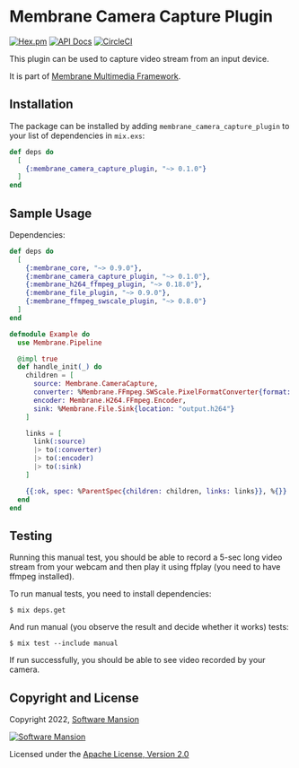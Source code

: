 # Membrane Camera Capture Plugin

[![Hex.pm](https://img.shields.io/hexpm/v/membrane_camera_capture_plugin.svg)](https://hex.pm/packages/membrane_camera_capture_plugin)
[![API Docs](https://img.shields.io/badge/api-docs-yellow.svg?style=flat)](https://hexdocs.pm/membrane_camera_capture_plugin)
[![CircleCI](https://circleci.com/gh/membraneframework/membrane_camera_capture_plugin.svg?style=svg)](https://circleci.com/gh/membraneframework/membrane_camera_capture_plugin)

This plugin can be used to capture video stream from an input device.

It is part of [Membrane Multimedia Framework](https://membraneframework.org).

## Installation

The package can be installed by adding `membrane_camera_capture_plugin` to your list of dependencies in `mix.exs`:

```elixir
def deps do
  [
    {:membrane_camera_capture_plugin, "~> 0.1.0"}
  ]
end
```

## Sample Usage

Dependencies:

```elixir
def deps do
  [
    {:membrane_core, "~> 0.9.0"},
    {:membrane_camera_capture_plugin, "~> 0.1.0"},
    {:membrane_h264_ffmpeg_plugin, "~> 0.18.0"},
    {:membrane_file_plugin, "~> 0.9.0"},
    {:membrane_ffmpeg_swscale_plugin, "~> 0.8.0"}
  ]
end
```

```elixir
defmodule Example do
  use Membrane.Pipeline

  @impl true
  def handle_init(_) do
    children = [
      source: Membrane.CameraCapture,
      converter: %Membrane.FFmpeg.SWScale.PixelFormatConverter{format: :I420},
      encoder: Membrane.H264.FFmpeg.Encoder,
      sink: %Membrane.File.Sink{location: "output.h264"}
    ]

    links = [
      link(:source)
      |> to(:converter)
      |> to(:encoder)
      |> to(:sink)
    ]

    {{:ok, spec: %ParentSpec{children: children, links: links}}, %{}}
  end
end
```

## Testing

Running this manual test, you should be able to record a 5-sec long video stream from your webcam and then play it using ffplay (you need to have ffmpeg installed).

To run manual tests, you need to install dependencies:

```shell
$ mix deps.get
```

And run manual (you observe the result and decide whether it works) tests:

```shell
$ mix test --include manual
```

If run successfully, you should be able to see video recorded by your camera.

## Copyright and License

Copyright 2022, [Software Mansion](https://swmansion.com/?utm_source=git&utm_medium=readme&utm_campaign=membrane_camera_capture_plugin)

[![Software Mansion](https://logo.swmansion.com/logo?color=white&variant=desktop&width=200&tag=membrane-github)](https://swmansion.com/?utm_source=git&utm_medium=readme&utm_campaign=membrane_camera_capture_plugin)

Licensed under the [Apache License, Version 2.0](LICENSE)
